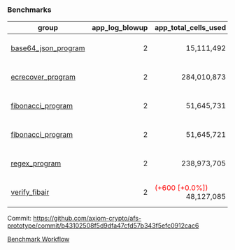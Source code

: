 ### Benchmarks
| group | app_log_blowup | app_total_cells_used | app_total_cycles | app_total_proof_time_ms | leaf_log_blowup | leaf_total_cells_used | leaf_total_cycles | leaf_total_proof_time_ms | instance | alloc |
|---|---|---|---|---|---|---|---|---|---|---|
| [ base64_json_program ](https://github.com/axiom-crypto/afs-prototype/blob/gh-pages/benchmarks-pr/937/individual/base64_json-2-2-64cpu-linux-arm64-mimalloc.md) | <div style='text-align: right'> 2 </div>  | <div style='text-align: right'> 15,111,492 </div>  | <div style='text-align: right'> 217,347 </div>  | <span style='color: red'>(+17.0 [+0.6%])</span><div style='text-align: right'> 2,661.0 </div>  | <div style='text-align: right'> - </div>  | <div style='text-align: right'> - </div>  | <div style='text-align: right'> - </div>  | <div style='text-align: right'> - </div>  | 64cpu-linux-arm64 | mimalloc |
| [ ecrecover_program ](https://github.com/axiom-crypto/afs-prototype/blob/gh-pages/benchmarks-pr/937/individual/ecrecover-2-2-64cpu-linux-arm64-mimalloc.md) | <div style='text-align: right'> 2 </div>  | <div style='text-align: right'> 284,010,873 </div>  | <div style='text-align: right'> 5,163,156 </div>  | <span style='color: red'>(+25.0 [+0.1%])</span><div style='text-align: right'> 26,531.0 </div>  | <div style='text-align: right'> - </div>  | <div style='text-align: right'> - </div>  | <div style='text-align: right'> - </div>  | <div style='text-align: right'> - </div>  | 64cpu-linux-arm64 | mimalloc |
| [ fibonacci_program ](https://github.com/axiom-crypto/afs-prototype/blob/gh-pages/benchmarks-pr/937/individual/fibonacci-2-2-64cpu-linux-arm64-mimalloc.md) | <div style='text-align: right'> 2 </div>  | <div style='text-align: right'> 51,645,731 </div>  | <div style='text-align: right'> 1,500,219 </div>  | <span style='color: red'>(+53.0 [+0.8%])</span><div style='text-align: right'> 6,632.0 </div>  | <div style='text-align: right'> - </div>  | <div style='text-align: right'> - </div>  | <div style='text-align: right'> - </div>  | <div style='text-align: right'> - </div>  | 64cpu-linux-arm64 | mimalloc |
| [ fibonacci_program ](https://github.com/axiom-crypto/afs-prototype/blob/gh-pages/benchmarks-pr/937/individual/fibonacci-2-2-64cpu-linux-x64-jemalloc.md) | <div style='text-align: right'> 2 </div>  | <div style='text-align: right'> 51,645,721 </div>  | <div style='text-align: right'> 1,500,219 </div>  | <span style='color: red'>(+181.0 [+2.6%])</span><div style='text-align: right'> 7,213.0 </div>  | <div style='text-align: right'> - </div>  | <div style='text-align: right'> - </div>  | <div style='text-align: right'> - </div>  | <div style='text-align: right'> - </div>  | 64cpu-linux-x64 | jemalloc |
| [ regex_program ](https://github.com/axiom-crypto/afs-prototype/blob/gh-pages/benchmarks-pr/937/individual/regex-2-2-64cpu-linux-arm64-mimalloc.md) | <div style='text-align: right'> 2 </div>  | <div style='text-align: right'> 238,973,705 </div>  | <div style='text-align: right'> 4,190,904 </div>  | <span style='color: red'>(+66.0 [+0.2%])</span><div style='text-align: right'> 27,259.0 </div>  | <div style='text-align: right'> - </div>  | <div style='text-align: right'> - </div>  | <div style='text-align: right'> - </div>  | <div style='text-align: right'> - </div>  | 64cpu-linux-arm64 | mimalloc |
| [ verify_fibair ](https://github.com/axiom-crypto/afs-prototype/blob/gh-pages/benchmarks-pr/937/individual/verify_fibair-2-2-64cpu-linux-arm64-mimalloc.md) | <div style='text-align: right'> 2 </div>  | <span style='color: red'>(+600 [+0.0%])</span><div style='text-align: right'> 48,127,085 </div>  | <span style='color: red'>(+11 [+0.0%])</span><div style='text-align: right'> 198,580 </div>  | <span style='color: red'>(+11.0 [+0.2%])</span><div style='text-align: right'> 5,663.0 </div>  | <div style='text-align: right'> - </div>  | <div style='text-align: right'> - </div>  | <div style='text-align: right'> - </div>  | <div style='text-align: right'> - </div>  | 64cpu-linux-arm64 | mimalloc |


Commit: https://github.com/axiom-crypto/afs-prototype/commit/b43102508f5d9dfa47cfd57b343f5efc0912cac6

[Benchmark Workflow](https://github.com/axiom-crypto/afs-prototype/actions/runs/12151587194)
